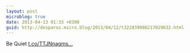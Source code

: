 ```yaml
---
layout: post
microblog: true
date: 2013-04-13 01:33 +0300
guid: http://desparoz.micro.blog/2013/04/12/t322839986217029632.html
---
```

Be Quiet [t.co/TTJNnagms...](http://t.co/TTJNnagms6)
